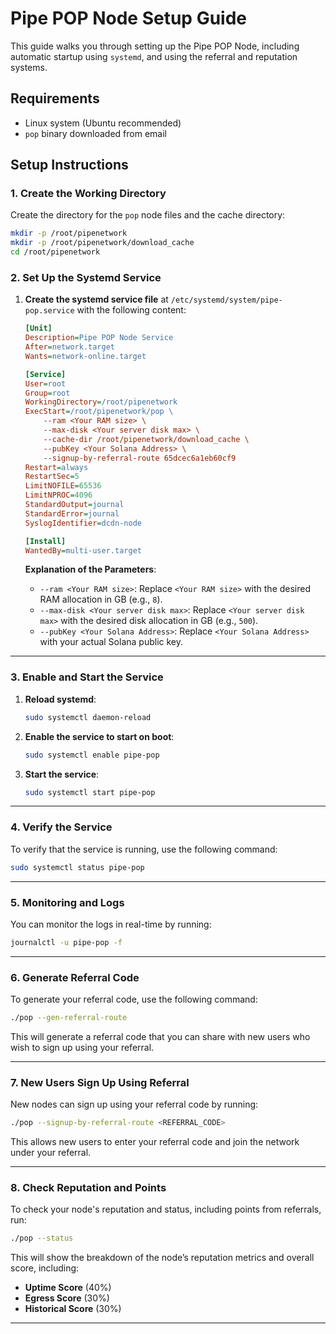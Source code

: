 # **Pipe POP Node Setup Guide**

This guide walks you through setting up the Pipe POP Node, including automatic startup using `systemd`, and using the referral and reputation systems.

## **Requirements**
- Linux system (Ubuntu recommended)
- `pop` binary downloaded from email

## **Setup Instructions**

### **1. Create the Working Directory**

Create the directory for the `pop` node files and the cache directory:

```bash
mkdir -p /root/pipenetwork
mkdir -p /root/pipenetwork/download_cache
cd /root/pipenetwork
```

### **2. Set Up the Systemd Service**

1. **Create the systemd service file** at `/etc/systemd/system/pipe-pop.service` with the following content:

    ```ini
    [Unit]
    Description=Pipe POP Node Service
    After=network.target
    Wants=network-online.target

    [Service]
    User=root
    Group=root
    WorkingDirectory=/root/pipenetwork
    ExecStart=/root/pipenetwork/pop \
        --ram <Your RAM size> \
        --max-disk <Your server disk max> \
        --cache-dir /root/pipenetwork/download_cache \
        --pubKey <Your Solana Address> \
        --signup-by-referral-route 65dcec6a1eb60cf9
    Restart=always
    RestartSec=5
    LimitNOFILE=65536
    LimitNPROC=4096
    StandardOutput=journal
    StandardError=journal
    SyslogIdentifier=dcdn-node

    [Install]
    WantedBy=multi-user.target
    ```

    **Explanation of the Parameters**:
    - `--ram <Your RAM size>`: Replace `<Your RAM size>` with the desired RAM allocation in GB (e.g., `8`).
    - `--max-disk <Your server disk max>`: Replace `<Your server disk max>` with the desired disk allocation in GB (e.g., `500`).
    - `--pubKey <Your Solana Address>`: Replace `<Your Solana Address>` with your actual Solana public key.

---

### **3. Enable and Start the Service**

1. **Reload systemd**:
    ```bash
    sudo systemctl daemon-reload
    ```
2. **Enable the service to start on boot**:
    ```bash
    sudo systemctl enable pipe-pop
    ```
3. **Start the service**:
    ```bash
    sudo systemctl start pipe-pop
    ```

---

### **4. Verify the Service**

To verify that the service is running, use the following command:

```bash
sudo systemctl status pipe-pop
```

---

### **5. Monitoring and Logs**

You can monitor the logs in real-time by running:

```bash
journalctl -u pipe-pop -f
```

---

### **6. Generate Referral Code**

To generate your referral code, use the following command:

```bash
./pop --gen-referral-route
```

This will generate a referral code that you can share with new users who wish to sign up using your referral.

---

### **7. New Users Sign Up Using Referral**

New nodes can sign up using your referral code by running:

```bash
./pop --signup-by-referral-route <REFERRAL_CODE>
```

This allows new users to enter your referral code and join the network under your referral.

---

### **8. Check Reputation and Points**

To check your node's reputation and status, including points from referrals, run:

```bash
./pop --status
```

This will show the breakdown of the node’s reputation metrics and overall score, including:

- **Uptime Score** (40%)
- **Egress Score** (30%)
- **Historical Score** (30%)

---
